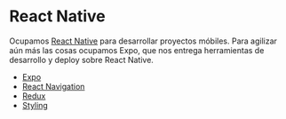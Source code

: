 # React Native

Ocupamos [React Native](https://reactnative.dev/) para desarrollar proyectos móbiles. Para agilizar aún más las cosas ocupamos Expo, que nos entrega herramientas de desarrollo y deploy sobre React Native.

* [Expo](expo.md)
* [React Navigation](react-navigation.md)
* [Redux](redux.md)
* [Styling](styling.md)
